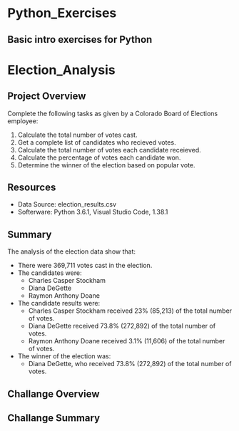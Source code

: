 # Python_Exercises
Basic intro exercises for Python
--------------------------------
# Election_Analysis
## Project Overview
Complete the following tasks as given by a Colorado Board of Elections employee:

1. Calculate the total number of votes cast.
2. Get a complete list of candidates who recieved votes.
3. Calculate the total number of votes each candidate receieved.
4. Calculate the percentage of votes each candidate won.
5. Determine the winner of the election based on popular vote.

## Resources
- Data Source: election_results.csv
- Softerware: Python 3.6.1, Visual Studio Code, 1.38.1

## Summary
The analysis of the election data show that:

- There were 369,711 votes cast in the election.
- The candidates were:
  - Charles Casper Stockham
  - Diana DeGette
  - Raymon Anthony Doane
- The candidate results were:
  - Charles Casper Stockham received 23% (85,213) of the total number of votes.
  - Diana DeGette received 73.8% (272,892) of the total number of votes.
  - Raymon Anthony Doane received 3.1% (11,606) of the total number of votes.
- The winner of the election was:
  - Diana DeGette, who received 73.8% (272,892) of the total number of votes.

## Challange Overview


## Challange Summary

